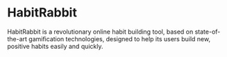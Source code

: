 # HabitRabbit
HabitRabbit is a revolutionary online habit building tool, based on state-of-the-art gamification technologies, designed to help its users build new, positive habits easily and quickly.
